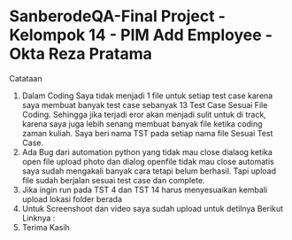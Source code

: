 # SanberodeQA-Final Project - Kelompok 14 - PIM Add Employee - Okta Reza Pratama

Catataan

1. Dalam Coding Saya tidak menjadi 1 file untuk setiap test case karena saya membuat banyak test case sebanyak 13 Test Case Sesuai File Coding.
Sehingga jika terjadi eror akan menjadi sulit untuk di track, karena saya juga lebih senang membuat banyak file ketika coding zaman kuliah.
Saya beri nama TST pada setiap nama file Sesuai Test Case.
2. Ada Bug dari automation python yang tidak mau close dialaog ketika open file upload photo dan dialog openfile tidak mau close automatis saya sudah 
mengakali banyak cara tetapi belum berhasil. Tapi upload file sudah berjalan sesuai test case dan complete.
3. Jika ingin run pada TST 4 dan TST 14 harus menyesuaikan kembali upload lokasi folder berada
4. Untuk Screenshoot dan video saya sudah upload untuk detilnya
   Berikut Linknya : 
5. Terima Kasih
